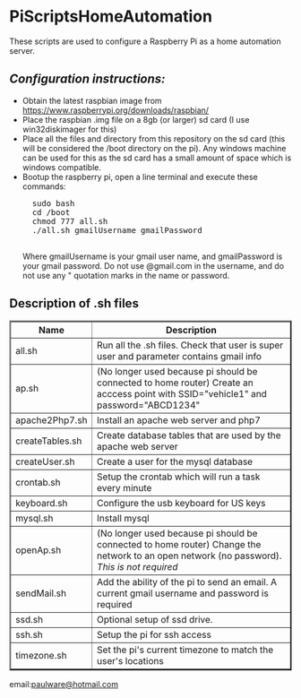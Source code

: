# PiScriptsHomeAutomation
These scripts are used to configure a Raspberry Pi 
as a home automation server. <br><h2><i>Configuration instructions:</i></h2>

  <ul>
  <li>Obtain the latest raspbian image from <a href="https://www.raspberrypi.org/downloads/raspbian/">https://www.raspberrypi.org/downloads/raspbian/</a></li>
  <li>Place the raspbian .img file on a 8gb (or larger) sd card (I use win32diskimager for this)</li>
  <li>Place all the files and directory from this repository on the sd card (this will be considered the /boot directory on the pi).  Any windows machine can be used for this as the sd card has a small amount of space which is windows compatible.</li>
  <li>Bootup the raspberry pi, open a line terminal and execute these commands:
  
  <pre>
  sudo bash
  cd /boot
  chmod 777 all.sh
  ./all.sh gmailUsername gmailPassword
  </pre>
  
  Where gmailUsername is your gmail user name, and gmailPassword is your gmail
  password.  Do not use @gmail.com in the username, and do not use any " quotation
  marks in the name or password.
  </li>
  </ul>
<p>
<h2>Description of .sh files</h2>
<table border="2px">
<tr><th>Name</th><th>Description</th></tr>
<tr><td>all.sh</td><td>Run all the .sh files.  Check that user is super user and parameter contains gmail info</td></tr>
<tr><td>ap.sh</td><td>(No longer used because pi should be connected to home router) Create an acccess point with SSID="vehicle1" and password="ABCD1234"</td></tr>
<tr><td>apache2Php7.sh</td><td>Install an apache web server and php7</td></tr>
<tr><td>createTables.sh</td><td>Create database tables that are used by the apache web server</td></tr>
<tr><td>createUser.sh</td><td>Create a user for the mysql database</td></tr>
<tr><td>crontab.sh</td><td>Setup the crontab which will run a task every minute</td></tr>
<tr><td>keyboard.sh</td><td>Configure the usb keyboard for US keys</td></tr>
<tr><td>mysql.sh</td><td>Install mysql</td></tr>
<tr><td>openAp.sh</td><td>(No longer used because pi should be connected to home router) Change the network to an open network (no password).  <i>This is not required</i></td></tr>
<tr><td>sendMail.sh</td><td>Add the ability of the pi to send an email.  A current gmail username and password is required</td></tr>
<tr><td>ssd.sh</td><td>Optional setup of ssd drive.</td></tr>
<tr><td>ssh.sh</td><td>Setup the pi for ssh access</td></tr>
<tr><td>timezone.sh</td><td>Set the pi's current timezone to match the user's locations</td></tr>
</table>  

email:paulware@hotmail.com  
  
  
  